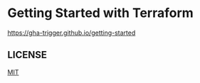 # Getting Started with Terraform

https://gha-trigger.github.io/getting-started

## LICENSE

[MIT](LICENSE)
